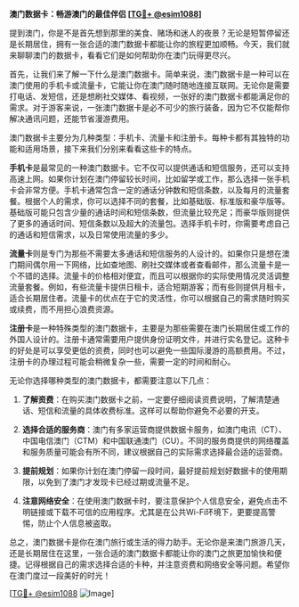 **澳门数据卡：畅游澳门的最佳伴侣 [[TG💪+ @esim1088](https://t.me/s/esim1088)]**

提到澳门，你是不是首先想到那里的美食、赌场和迷人的夜景？无论是短暂停留还是长期居住，拥有一张合适的澳门数据卡都能让你的旅程更加顺畅。今天，我们就来聊聊澳门的数据卡，看看它们是如何帮助你在澳门玩得更尽兴。

首先，让我们来了解一下什么是澳门数据卡。简单来说，澳门数据卡是一种可以在澳门使用的手机卡或流量卡，它能让你在澳门随时随地连接互联网。无论你是需要打电话、发短信，还是想刷社交媒体、看视频，一张好的澳门数据卡都能满足你的需求。对于游客来说，一张澳门数据卡是必不可少的旅行装备，因为它不仅能帮你解决通讯问题，还能节省漫游费用。

澳门数据卡主要分为几种类型：手机卡、流量卡和注册卡。每种卡都有其独特的功能和适用场景，接下来我们分别来看看这些卡的特点。

**手机卡**是最常见的一种澳门数据卡。它不仅可以提供通话和短信服务，还可以支持高速上网。如果你计划在澳门停留较长时间，比如留学或工作，那么选择一张手机卡会非常方便。手机卡通常包含一定的通话分钟数和短信条数，以及每月的流量套餐。根据个人的需求，你可以选择不同的套餐，比如基础版、标准版和豪华版等。基础版可能只包含少量的通话时间和短信条数，但流量比较充足；而豪华版则提供了更多的通话时间、短信条数以及超大的流量包。选择手机卡时，你需要考虑自己的通话和短信需求，以及日常使用流量的多少。

**流量卡**则是专门为那些不需要太多通话和短信服务的人设计的。如果你只是想在澳门期间偶尔用一下网络，比如查地图、刷社交媒体或者查看邮件，那么流量卡是一个不错的选择。流量卡的价格相对便宜，而且可以根据你的实际使用情况灵活调整流量套餐。例如，有些流量卡提供日租卡，适合短期游客；而有些则提供月租卡，适合长期居住者。流量卡的优点在于它的灵活性，你可以根据自己的需求随时购买或续费，而不用担心浪费资源。

**注册卡**是一种特殊类型的澳门数据卡，主要是为那些需要在澳门长期居住或工作的外国人设计的。注册卡通常需要用户提供身份证明文件，并进行实名登记。这种卡的好处是可以享受更低的资费，同时也可以避免一些国际漫游的高额费用。不过，注册卡的办理过程可能会稍微复杂一些，需要一定的时间和耐心。

无论你选择哪种类型的澳门数据卡，都需要注意以下几点：

1. **了解资费**：在购买澳门数据卡之前，一定要仔细阅读资费说明，了解清楚通话、短信和流量的具体收费标准。这样可以帮助你避免不必要的开支。

2. **选择合适的服务商**：澳门有多家运营商提供数据卡服务，如澳门电讯（CT）、中国电信澳门（CTM）和中国联通澳门（CU）。不同的服务商提供的网络覆盖和服务质量可能会有所不同，建议根据自己的实际需求选择最合适的运营商。

3. **提前规划**：如果你计划在澳门停留一段时间，最好提前规划好数据卡的使用期限，以免到了澳门才发现卡已经过期或流量不足。

4. **注意网络安全**：在使用澳门数据卡时，要注意保护个人信息安全，避免点击不明链接或下载不可信的应用程序。尤其是在公共Wi-Fi环境下，更要提高警惕，防止个人信息被盗取。

总之，澳门数据卡是你在澳门旅行或生活的得力助手。无论你是来澳门旅游几天，还是长期居住在这里，一张合适的澳门数据卡都能让你的澳门之旅更加愉快和便捷。记得根据自己的需求选择合适的卡种，并注意资费和网络安全等问题。希望你在澳门度过一段美好的时光！

[[TG💪+ @esim1088](https://t.me/s/esim1088) ![Image](https://i.postimg.cc/4NQfJmqS/Snipaste-2025-05-13-00-14-12.png)]